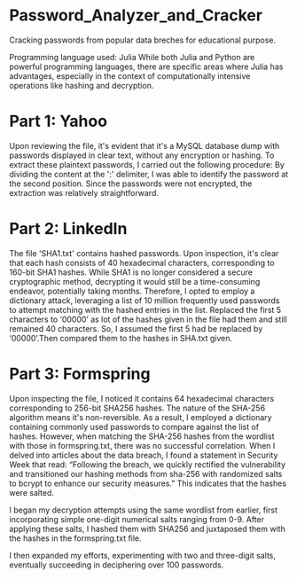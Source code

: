 # Password_Analyzer_and_Cracker
Cracking passwords from popular data breches for educational purpose.

Programming language used: Julia
While both Julia and Python are powerful programming languages, there are specific areas where Julia has advantages, especially in the context of computationally intensive operations like hashing and decryption.


# Part 1: Yahoo
Upon reviewing the file, it's evident that it's a MySQL database dump with passwords displayed in clear text, without any encryption or hashing. To extract these plaintext passwords, I carried out the following procedure:
By dividing the content at the ':' delimiter, I was able to identify the password at the second position. Since the passwords were not encrypted, the extraction was relatively straightforward.

# Part 2: LinkedIn
The file 'SHA1.txt' contains hashed passwords. Upon inspection, it's clear that each hash consists of 40 hexadecimal characters, corresponding to 160-bit SHA1 hashes. While SHA1 is no longer considered a secure cryptographic method, decrypting it would still be a time-consuming endeavor, potentially taking months. Therefore, I opted to employ a dictionary attack, leveraging a list of 10 million frequently used passwords to attempt matching with the hashed entries in the list.
Replaced the first 5 characters to ‘00000’ as lot of the hashes given in the file 
had them and still remained 40 characters. So, I assumed the first 5 had be 
replaced by ‘00000’.Then compared them to the hashes in SHA.txt given.

# Part 3: Formspring
Upon inspecting the file, I noticed it contains 64 hexadecimal characters corresponding to 256-bit SHA256 hashes. The nature of the SHA-256 algorithm means it's non-reversible. As a result, I employed a dictionary containing commonly used passwords to compare against the list of hashes. However, when matching the SHA-256 hashes from the wordlist with those in formspring.txt, there was no successful correlation.
When I delved into articles about the data breach, I found a statement in Security Week that read: “Following the breach, we quickly rectified the vulnerability and transitioned our hashing methods from sha-256 with randomized salts to bcrypt to enhance our security measures.” This indicates that the hashes were salted.

I began my decryption attempts using the same wordlist from earlier, first incorporating simple one-digit numerical salts ranging from 0-9. After applying these salts, I hashed them with SHA256 and juxtaposed them with the hashes in the formspring.txt file.

I then expanded my efforts, experimenting with two and three-digit salts, eventually succeeding in deciphering over 100 passwords.
